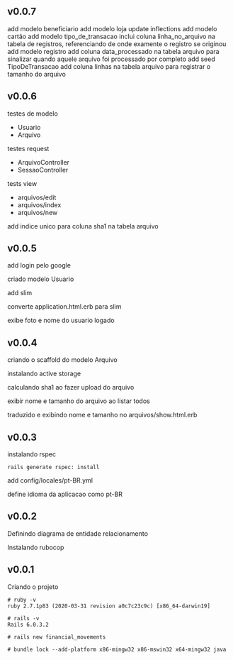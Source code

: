 ## v0.0.7

add modelo beneficiario
add modelo loja
update inflections
add modelo cartão
add modelo tipo_de_transacao
inclui coluna linha_no_arquivo na tabela de registros, referenciando de onde examente o registro se originou
add modelo registro
add coluna data_processado na tabela arquivo para sinalizar quando aquele arquivo foi processado por completo
add seed TipoDeTransacao
add coluna linhas na tabela arquivo para registrar o tamanho do arquivo


## v0.0.6

testes de modelo

 * Usuario
 * Arquivo

testes request

  * ArquivoController
  * SessaoController

tests view

  * arquivos/edit
  * arquivos/index
  * arquivos/new

add indice unico para coluna sha1 na tabela arquivo

## v0.0.5

add login pelo google

criado modelo Usuario

add slim

converte application.html.erb para slim

exibe foto e nome do usuario logado

## v0.0.4

criando o scaffold do modelo Arquivo

instalando active storage

calculando sha1 ao fazer upload do arquivo

exibir nome e tamanho do arquivo ao listar todos

traduzido e exibindo nome e tamanho no arquivos/show.html.erb

## v0.0.3

instalando rspec

```
rails generate rspec: install
```

add config/locales/pt-BR.yml

define idioma da aplicacao como pt-BR

## v0.0.2

Definindo diagrama de entidade relacionamento

Instalando rubocop

## v0.0.1

Criando o projeto

```
# ruby -v
ruby 2.7.1p83 (2020-03-31 revision a0c7c23c9c) [x86_64-darwin19]

# rails -v
Rails 6.0.3.2

# rails new financial_movements

# bundle lock --add-platform x86-mingw32 x86-mswin32 x64-mingw32 java
```
